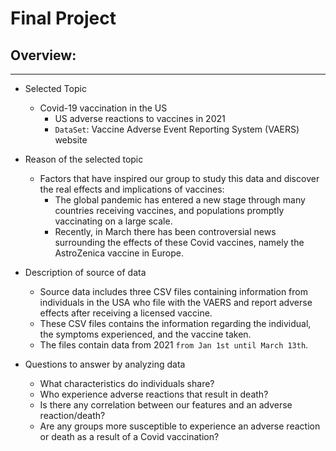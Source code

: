 # Final Project

## Overview:
---

- Selected Topic
    - Covid-19 vaccination in the US
        - US adverse reactions to vaccines in 2021
        - `DataSet`: Vaccine Adverse Event Reporting System (VAERS) website

- Reason of the selected topic
    - Factors that have inspired our group to study this data and discover the real effects and implications of vaccines:
        - The global pandemic has entered a new stage through many countries receiving vaccines, and populations promptly vaccinating on a large scale. 
        - Recently, in March there has been controversial news surrounding the effects of these Covid vaccines, namely the AstroZenica vaccine in Europe.

- Description of source of data
    - Source data includes three CSV files containing information from individuals in the USA who file with the VAERS and report  adverse effects after receiving  a licensed vaccine. 
    - These CSV files contains the information regarding the individual, the symptoms experienced, and the vaccine taken.
    - The files contain data from 2021 `from Jan 1st until March 13th`.

- Questions to answer by analyzing data 
    - What characteristics do individuals share? 
    - Who experience adverse reactions that result in death?
    - Is there any correlation between our features and an adverse reaction/death?
    - Are any groups more susceptible to experience an adverse reaction or death as a result of a Covid vaccination?
